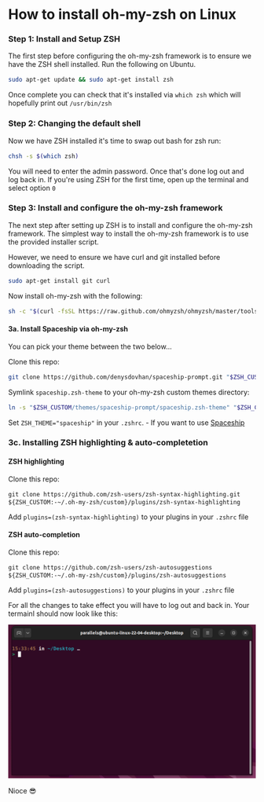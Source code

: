 # How to install oh-my-zsh on Linux

### Step 1: Install and Setup ZSH

The first step before configuring the oh-my-zsh framework is to ensure we have
the ZSH shell installed. Run the following on Ubuntu.

```bash
sudo apt-get update && sudo apt-get install zsh
```

Once complete you can check that it's installed via `which zsh` which will
hopefully print out `/usr/bin/zsh`

### Step 2: Changing the default shell

Now we have ZSH installed it's time to swap out bash for zsh run:

```bash
chsh -s $(which zsh)
```

You will need to enter the admin password. Once that's done log out and log back
in. If you're using ZSH for the first time, open up the terminal and select
option `0`

### Step 3: Install and configure the oh-my-zsh framework

The next step after setting up ZSH is to install and configure the oh-my-zsh
framework. The simplest way to install the oh-my-zsh framework is to use the
provided installer script.

However, we need to ensure we have curl and git installed before downloading the
script.

```bash
sudo apt-get install git curl
```

Now install oh-my-zsh with the following:

```bash
sh -c "$(curl -fsSL https://raw.github.com/ohmyzsh/ohmyzsh/master/tools/install.sh)"
```

#### 3a. Install Spaceship via oh-my-zsh

You can pick your theme between the two below...

Clone this repo:

```zsh
git clone https://github.com/denysdovhan/spaceship-prompt.git "$ZSH_CUSTOM/themes/spaceship-prompt"
```

Symlink `spaceship.zsh-theme` to your oh-my-zsh custom themes directory:

```zsh
ln -s "$ZSH_CUSTOM/themes/spaceship-prompt/spaceship.zsh-theme" "$ZSH_CUSTOM/themes/spaceship.zsh-theme"
```

Set `ZSH_THEME="spaceship"` in your `.zshrc`. - If you want to use
[Spaceship](https://denysdovhan.com/spaceship-prompt/)

### 3c. Installing ZSH highlighting & auto-completetion

#### ZSH highlighting

Clone this repo:

```
git clone https://github.com/zsh-users/zsh-syntax-highlighting.git ${ZSH_CUSTOM:-~/.oh-my-zsh/custom}/plugins/zsh-syntax-highlighting
```

Add `plugins=(zsh-syntax-highlighting)` to your plugins in your `.zshrc` file

#### ZSH auto-completion

Clone this repo:

```
git clone https://github.com/zsh-users/zsh-autosuggestions ${ZSH_CUSTOM:-~/.oh-my-zsh/custom}/plugins/zsh-autosuggestions
```

Add `plugins=(zsh-autosuggestions)` to your plugins in your `.zshrc` file

For all the changes to take effect you will have to log out and back in. Your
termainl should now look like this:

![terminal](./../images/term.png)

Nioce 😎
